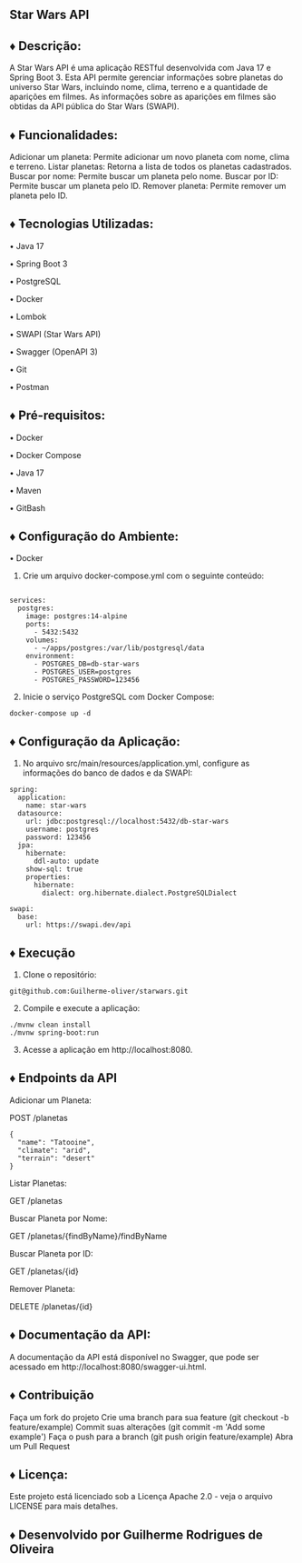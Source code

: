 ## Star Wars API

## ♦ Descrição:
A Star Wars API é uma aplicação RESTful desenvolvida com Java 17 e Spring Boot 3. Esta API permite gerenciar informações sobre planetas do universo Star Wars, incluindo nome, clima, terreno e a quantidade de aparições em filmes. As informações sobre as aparições em filmes são obtidas da API pública do Star Wars (SWAPI).

## ♦ Funcionalidades:
Adicionar um planeta: Permite adicionar um novo planeta com nome, clima e terreno.
Listar planetas: Retorna a lista de todos os planetas cadastrados.
Buscar por nome: Permite buscar um planeta pelo nome.
Buscar por ID: Permite buscar um planeta pelo ID.
Remover planeta: Permite remover um planeta pelo ID.

## ♦ Tecnologias Utilizadas:

• Java 17

• Spring Boot 3

• PostgreSQL

• Docker

• Lombok

• SWAPI (Star Wars API)

• Swagger (OpenAPI 3)

• Git

• Postman

## ♦ Pré-requisitos:

• Docker

• Docker Compose

• Java 17

• Maven

• GitBash

## ♦ Configuração do Ambiente:

• Docker

1. Crie um arquivo docker-compose.yml com o seguinte conteúdo:

```version: '3.9'

services:
  postgres:
    image: postgres:14-alpine
    ports:
      - 5432:5432
    volumes:
      - ~/apps/postgres:/var/lib/postgresql/data
    environment:
      - POSTGRES_DB=db-star-wars
      - POSTGRES_USER=postgres
      - POSTGRES_PASSWORD=123456
```
      
2. Inicie o serviço PostgreSQL com Docker Compose:
```
docker-compose up -d
```

## ♦ Configuração da Aplicação:

1. No arquivo src/main/resources/application.yml, configure as informações do banco de dados e da SWAPI:
```
spring:
  application:
    name: star-wars
  datasource:
    url: jdbc:postgresql://localhost:5432/db-star-wars
    username: postgres
    password: 123456
  jpa:
    hibernate:
      ddl-auto: update
    show-sql: true
    properties:
      hibernate:
        dialect: org.hibernate.dialect.PostgreSQLDialect

swapi:
  base:
    url: https://swapi.dev/api
```
## ♦ Execução

1. Clone o repositório:
```
git@github.com:Guilherme-oliver/starwars.git
```
2. Compile e execute a aplicação:
```
./mvnw clean install
./mvnw spring-boot:run
```

3. Acesse a aplicação em http://localhost:8080.

## ♦ Endpoints da API

Adicionar um Planeta:

POST /planetas
```
{
  "name": "Tatooine",
  "climate": "arid",
  "terrain": "desert"
}
```
Listar Planetas:

GET /planetas

Buscar Planeta por Nome:

GET /planetas/{findByName}/findByName

Buscar Planeta por ID:

GET /planetas/{id}

Remover Planeta:

DELETE /planetas/{id}

## ♦ Documentação da API:

A documentação da API está disponível no Swagger, que pode ser acessado em http://localhost:8080/swagger-ui.html.

## ♦ Contribuição

Faça um fork do projeto
Crie uma branch para sua feature (git checkout -b feature/example)
Commit suas alterações (git commit -m 'Add some example')
Faça o push para a branch (git push origin feature/example)
Abra um Pull Request

## ♦ Licença:
Este projeto está licenciado sob a Licença Apache 2.0 - veja o arquivo LICENSE para mais detalhes.

## ♦ Desenvolvido por Guilherme Rodrigues de Oliveira
